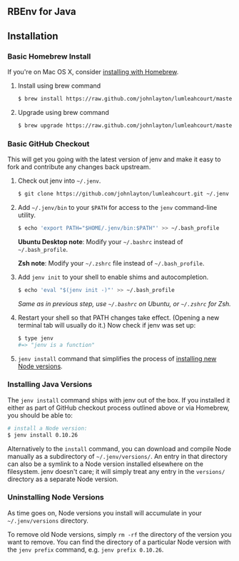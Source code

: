 RBEnv for Java
--------------

## Installation

### Basic Homebrew Install

If you're on Mac OS X, consider
[installing with Homebrew](#homebrew-on-mac-os-x).

1. Install using brew command

    ~~~ sh
    $ brew install https://raw.github.com/johnlayton/lumleahcourt/master/jenv.rb
    ~~~

2. Upgrade using brew command

    ~~~ sh
    $ brew upgrade https://raw.github.com/johnlayton/lumleahcourt/master/jenv.rb
    ~~~

### Basic GitHub Checkout

This will get you going with the latest version of jenv and make it
easy to fork and contribute any changes back upstream.

1. Check out jenv into `~/.jenv`.

    ~~~ sh
    $ git clone https://github.com/johnlayton/lumleahcourt.git ~/.jenv
    ~~~

2. Add `~/.jenv/bin` to your `$PATH` for access to the `jenv`
   command-line utility.

    ~~~ sh
    $ echo 'export PATH="$HOME/.jenv/bin:$PATH"' >> ~/.bash_profile
    ~~~

    **Ubuntu Desktop note**: Modify your `~/.bashrc` instead of `~/.bash_profile`.

    **Zsh note**: Modify your `~/.zshrc` file instead of `~/.bash_profile`.

3. Add `jenv init` to your shell to enable shims and autocompletion.

    ~~~ sh
    $ echo 'eval "$(jenv init -)"' >> ~/.bash_profile
    ~~~

    _Same as in previous step, use `~/.bashrc` on Ubuntu, or `~/.zshrc` for Zsh._

4. Restart your shell so that PATH changes take effect. (Opening a new
   terminal tab will usually do it.) Now check if jenv was set up:

    ~~~ sh
    $ type jenv
    #=> "jenv is a function"
    ~~~

5. `jenv install` command that simplifies the process of
   [installing new Node versions](#installing-node-versions).

### Installing Java Versions

The `jenv install` command ships with jenv out of the box. If you
installed it either as part of GitHub checkout process outlined above 
or via Homebrew, you should be able to:

~~~ sh
# install a Node version:
$ jenv install 0.10.26
~~~

Alternatively to the `install` command, you can download and compile
Node manually as a subdirectory of `~/.jenv/versions/`. An entry in
that directory can also be a symlink to a Node version installed
elsewhere on the filesystem. jenv doesn't care; it will simply treat
any entry in the `versions/` directory as a separate Node version.

### Uninstalling Node Versions

As time goes on, Node versions you install will accumulate in your
`~/.jenv/versions` directory.

To remove old Node versions, simply `rm -rf` the directory of the
version you want to remove. You can find the directory of a particular
Node version with the `jenv prefix` command, e.g. `jenv prefix 0.10.26`.

